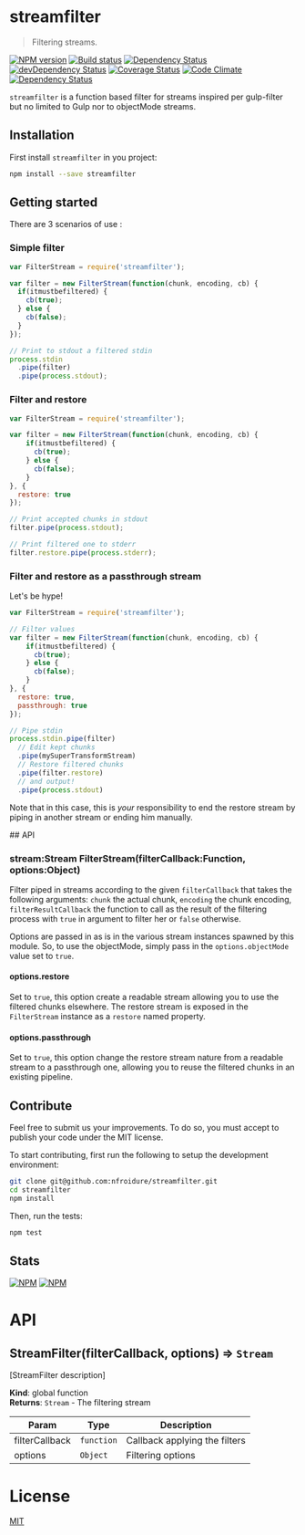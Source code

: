<!--
# This file is automatically generated by a `metapak`
# module. Do not change it elsewhere, changes would
# be overridden.
-->
# streamfilter
> Filtering streams.

[![NPM version](https://badge.fury.io/js/streamfilter.svg)](https://npmjs.org/package/streamfilter)
[![Build status](https://secure.travis-ci.org/nfroidure/streamfilter.svg)](https://travis-ci.org/nfroidure/streamfilter)
[![Dependency Status](https://david-dm.org/nfroidure/streamfilter.svg)](https://david-dm.org/nfroidure/streamfilter)
[![devDependency Status](https://david-dm.org/nfroidure/streamfilter/dev-status.svg)](https://david-dm.org/nfroidure/streamfilter#info=devDependencies)
[![Coverage Status](https://coveralls.io/repos/nfroidure/streamfilter/badge.svg?branch=master)](https://coveralls.io/r/nfroidure/streamfilter?branch=master)
[![Code Climate](https://codeclimate.com/github/nfroidure/streamfilter.svg)](https://codeclimate.com/github/nfroidure/streamfilter)
[![Dependency Status](https://dependencyci.com/github/nfroidure/streamfilter/badge)](https://dependencyci.com/github/nfroidure/streamfilter)

`streamfilter` is a function based filter for streams inspired per gulp-filter
 but no limited to Gulp nor to objectMode streams.

## Installation

First install `streamfilter` in you project:
```sh
npm install --save streamfilter
```

## Getting started

There are 3 scenarios of use :

### Simple filter

```js
var FilterStream = require('streamfilter');

var filter = new FilterStream(function(chunk, encoding, cb) {
  if(itmustbefiltered) {
    cb(true);
  } else {
    cb(false);
  }
});

// Print to stdout a filtered stdin
process.stdin
  .pipe(filter)
  .pipe(process.stdout);
```

### Filter and restore

```js
var FilterStream = require('streamfilter');

var filter = new FilterStream(function(chunk, encoding, cb) {
    if(itmustbefiltered) {
      cb(true);
    } else {
      cb(false);
    }
}, {
  restore: true
});

// Print accepted chunks in stdout
filter.pipe(process.stdout);

// Print filtered one to stderr
filter.restore.pipe(process.stderr);
```

### Filter and restore as a passthrough stream
Let's be hype!

```js
var FilterStream = require('streamfilter');

// Filter values
var filter = new FilterStream(function(chunk, encoding, cb) {
    if(itmustbefiltered) {
      cb(true);
    } else {
      cb(false);
    }
}, {
  restore: true,
  passthrough: true
});

// Pipe stdin
process.stdin.pipe(filter)
  // Edit kept chunks
  .pipe(mySuperTransformStream)
  // Restore filtered chunks
  .pipe(filter.restore)
  // and output!
  .pipe(process.stdout)
```

Note that in this case, this is *your* responsibility to end the restore stream
 by piping in another stream or ending him manually.

## API

### stream:Stream FilterStream(filterCallback:Function, options:Object)

Filter piped in streams according to the given `filterCallback` that takes the
 following arguments: `chunk` the actual chunk, `encoding` the chunk encoding,
 `filterResultCallback` the function to call as the result of the filtering
 process with `true` in argument to filter her or `false` otherwise.

Options are passed in as is in the various stream instances spawned by this
 module. So, to use the objectMode, simply pass in the `options.objectMode`
 value set to `true`.

#### options.restore
Set to `true`, this option create a readable stream allowing you to use the
 filtered chunks elsewhere. The restore stream is exposed in the `FilterStream`
 instance as a `restore` named property.

#### options.passthrough
Set to `true`, this option change the restore stream nature from a readable
 stream to a passthrough one, allowing you to reuse the filtered chunks in an
 existing pipeline.

## Contribute

Feel free to submit us your improvements. To do so, you must accept to publish
 your code under the MIT license.

To start contributing, first run the following to setup the development
 environment:
```sh
git clone git@github.com:nfroidure/streamfilter.git
cd streamfilter
npm install
```

Then, run the tests:
```sh
npm test
```

## Stats
[![NPM](https://nodei.co/npm/streamfilter.png?downloads=true&stars=true)](https://nodei.co/npm/streamfilter/)
[![NPM](https://nodei.co/npm-dl/streamfilter.png)](https://nodei.co/npm/streamfilter/)

# API
<a name="StreamFilter"></a>

## StreamFilter(filterCallback, options) ⇒ <code>Stream</code>
[StreamFilter description]

**Kind**: global function  
**Returns**: <code>Stream</code> - The filtering stream  

| Param | Type | Description |
| --- | --- | --- |
| filterCallback | <code>function</code> | Callback applying the filters |
| options | <code>Object</code> | Filtering options |


# License
[MIT](https://github.com/nfroidure/streamfilter/blob/master/LICENSE)

